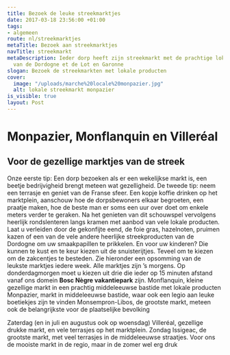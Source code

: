 ```yaml
---
title: Bezoek de leuke streekmarktjes
date: 2017-03-18 23:56:00 +01:00
tags:
- algemeen
route: nl/streekmarktjes
metaTitle: Bezoek aan streekmarktjes
navTitle: streekmarkt
metaDescription: Ieder dorp heeft zijn streekmarkt met de prachtige lokale producten
  van de Dordogne et de Lot en Garonne
slogan: Bezoek de streekmarkten met lokale producten
cover:
  image: "/uploads/marche%20locale%20monpazier.jpg"
  alt: lokale streekmarkt monpazier
is_visible: true
layout: Post
---
```


# Monpazier, Monflanquin en Villeréal

## Voor de gezellige marktjes van de streek 

Onze eerste tip: Een dorp bezoeken als er een wekelijkse markt is, een beetje bedrijvigheid brengt meteen wat gezelligheid. De tweede tip: neem een terrasje en geniet van de Franse sfeer. Een kopje koffie drinken op het marktplein, aanschouw hoe de dorpsbewoners elkaar begroeten, een praatje maken, hoe de beste man er soms een uur over doet om enkele meters verder te geraken. Na het genieten van dit schouwspel vervolgens heerlijk rondslenteren langs kramen met aanbod van vele lokale producten. Laat u verleiden door de gekonfijte eend, de foie gras, hazelnoten, pruimen kazen of een van de vele andere heerlijke streekproducten van de Dordogne om uw smaakpapillen te prikkelen. 
En voor uw kinderen? Die kunnen te kust en te keur kiezen uit de snuisterijtjes. Teveel om te kiezen om de zakcentjes te besteden. 
Zie hieronder een opsomming van de leukste marktjes iedere week. Alle marktjes zijn ’s morgens. 
Op donderdagmorgen moet u kiezen uit drie die ieder op 15 minuten afstand vanaf ons domein **Bosc Nègre vakantiepark** zijn. 
Monflanquin, kleine gezellige markt in een prachtig middeleeuwse bastide met lokale producten
Monpazier, markt in middeleeuwse bastide, waar ook een legio aan leuke boetiekjes zijn te vinden 
Monsempron-Libos, de grootste markt, meteen ook de belangrijkste voor de plaatselijke bevolking 

Zaterdag (en in juli en augustus ook op woensdag)
Villeréal, gezellige drukke markt, en vele terrasjes op het marktplein. 
Zondag
Issigeac, de grootste markt, met veel terrasjes in de middeleeuwse straatjes. Voor ons de mooiste markt in de regio, maar in de zomer wel erg druk
